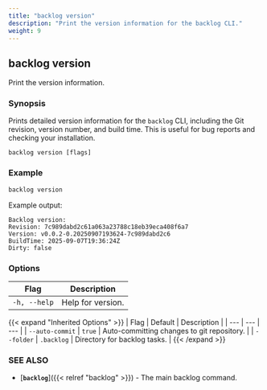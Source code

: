 ```yaml
---
title: "backlog version"
description: "Print the version information for the backlog CLI."
weight: 9
---
```


## backlog version

Print the version information.

### Synopsis

Prints detailed version information for the `backlog` CLI, including the Git revision, version number, and build time. This is useful for bug reports and checking your installation.

```
backlog version [flags]
```

### Example

```bash
backlog version
```

Example output:
```
Backlog version:
Revision: 7c989dabd2c61a063a23788c18eb39eca408f6a7
Version: v0.0.2-0.20250907193624-7c989dabd2c6
BuildTime: 2025-09-07T19:36:24Z
Dirty: false
```

### Options

| Flag | Description |
| --- | --- |
| `-h, --help` | Help for version. |

{{< expand "Inherited Options" >}}
| Flag | Default | Description |
| --- | --- | --- |
| `--auto-commit` | `true` | Auto-committing changes to git repository. |
| `--folder` | `.backlog` | Directory for backlog tasks. |
{{< /expand >}}

### SEE ALSO

- [**`backlog`**]({{< relref "backlog" >}}) - The main backlog command.